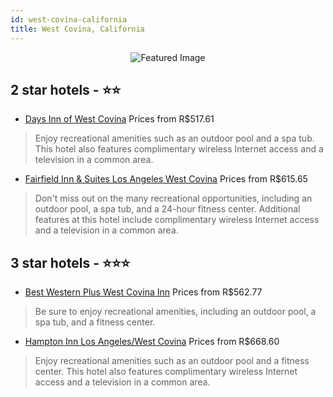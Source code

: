 ```yaml
---
id: west-covina-california
title: West Covina, California
---
```


<center><img src="https://i.travelapi.com/hotels/1000000/30000/27000/26961/d820c43b_z.jpg" alt="Featured Image" /></center>


##  2 star hotels - ⭐️⭐️

-    [Days Inn of West Covina](https://us.hurb.com/hotels/west-covina/days-inn-of-west-covina-JNP-JP089759?cmp=18055) Prices from R$517.61
   > Enjoy recreational amenities such as an outdoor pool and a spa tub. This hotel also features complimentary wireless Internet access and a television in a common area.
-    [Fairfield Inn & Suites Los Angeles West Covina](https://us.hurb.com/hotels/west-covina/fairfield-inn-suites-los-angeles-west-covina-JNP-JP204395?cmp=18055) Prices from R$615.65
   > Don't miss out on the many recreational opportunities, including an outdoor pool, a spa tub, and a 24-hour fitness center. Additional features at this hotel include complimentary wireless Internet access and a television in a common area.

##  3 star hotels - ⭐️⭐️⭐️

-    [Best Western Plus West Covina Inn](https://us.hurb.com/hotels/west-covina/best-western-plus-west-covina-inn-JNP-JP223950?cmp=18055) Prices from R$562.77
   > Be sure to enjoy recreational amenities, including an outdoor pool, a spa tub, and a fitness center.
-    [Hampton Inn Los Angeles/West Covina](https://us.hurb.com/hotels/west-covina/hampton-inn-los-angeles-west-covina-JNP-JP030857?cmp=18055) Prices from R$668.60
   > Enjoy recreational amenities such as an outdoor pool and a fitness center. This hotel also features complimentary wireless Internet access and a television in a common area.
